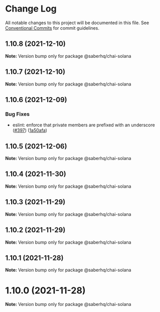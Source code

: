 # Change Log

All notable changes to this project will be documented in this file.
See [Conventional Commits](https://conventionalcommits.org) for commit guidelines.

## 1.10.8 (2021-12-10)

**Note:** Version bump only for package @saberhq/chai-solana





## 1.10.7 (2021-12-10)

**Note:** Version bump only for package @saberhq/chai-solana





## 1.10.6 (2021-12-09)


### Bug Fixes

* eslint: enforce that private members are prefixed with an underscore ([#397](https://github.com/saber-hq/saber-common/issues/397)) ([1a50afa](https://github.com/saber-hq/saber-common/commit/1a50afaf13cb4389ba009fd4bdf206a4db2cad93))





## 1.10.5 (2021-12-06)

**Note:** Version bump only for package @saberhq/chai-solana





## 1.10.4 (2021-11-30)

**Note:** Version bump only for package @saberhq/chai-solana





## 1.10.3 (2021-11-29)

**Note:** Version bump only for package @saberhq/chai-solana





## 1.10.2 (2021-11-29)

**Note:** Version bump only for package @saberhq/chai-solana





## 1.10.1 (2021-11-28)

**Note:** Version bump only for package @saberhq/chai-solana





# 1.10.0 (2021-11-28)

**Note:** Version bump only for package @saberhq/chai-solana
